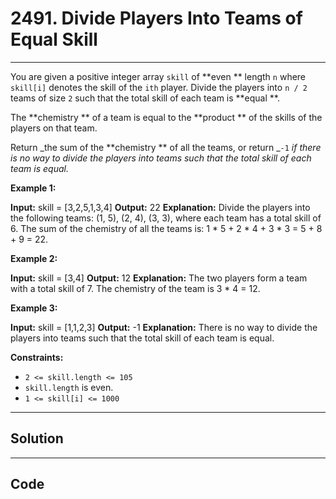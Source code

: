 # 2491. Divide Players Into Teams of Equal Skill

---

You are given a positive integer array `skill` of **even ** length `n` where `skill[i]` denotes the skill of the `ith` player. Divide the players into `n / 2` teams of size `2` such that the total skill of each team is **equal **.

The **chemistry ** of a team is equal to the **product ** of the skills of the players on that team.

Return _the sum of the **chemistry ** of all the teams, or return _`-1` _if there is no way to divide the players into teams such that the total skill of each team is equal._

 

**Example 1:**


**Input:** skill = [3,2,5,1,3,4]
**Output:** 22
**Explanation:** 
Divide the players into the following teams: (1, 5), (2, 4), (3, 3), where each team has a total skill of 6.
The sum of the chemistry of all the teams is: 1 * 5 + 2 * 4 + 3 * 3 = 5 + 8 + 9 = 22.


**Example 2:**


**Input:** skill = [3,4]
**Output:** 12
**Explanation:** 
The two players form a team with a total skill of 7.
The chemistry of the team is 3 * 4 = 12.


**Example 3:**


**Input:** skill = [1,1,2,3]
**Output:** -1
**Explanation:** 
There is no way to divide the players into teams such that the total skill of each team is equal.


 

**Constraints:**

  * `2 <= skill.length <= 105`
  * `skill.length` is even.
  * `1 <= skill[i] <= 1000`

---

## Solution



---

## Code
```python


```